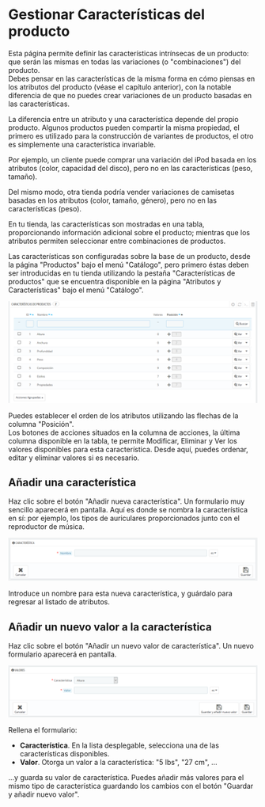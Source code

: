 # Gestionar Características del producto

Esta página permite definir las características intrínsecas de un producto: que serán las mismas en todas las variaciones \(o "combinaciones"\) del producto.  
Debes pensar en las características de la misma forma en cómo piensas en los atributos del producto \(véase el capítulo anterior\), con la notable diferencia de que no puedes crear variaciones de un producto basadas en las características.

La diferencia entre un atributo y una característica depende del propio producto. Algunos productos pueden compartir la misma propiedad, el primero es utilizado para la construcción de variantes de productos, el otro es simplemente una característica invariable.

Por ejemplo, un cliente puede comprar una variación del iPod basada en los atributos \(color, capacidad del disco\), pero no en las características \(peso, tamaño\).

Del mismo modo, otra tienda podría vender variaciones de camisetas basadas en los atributos \(color, tamaño, género\), pero no en las características \(peso\).

En tu tienda, las características son mostradas en una tabla, proporcionando información adicional sobre el producto; mientras que los atributos permiten seleccionar entre combinaciones de productos.

Las características son configuradas sobre la base de un producto, desde la página "Productos" bajo el menú "Catálogo", pero primero éstas deben ser introducidas en tu tienda utilizando la pestaña "Características de productos" que se encuentra disponible en la página "Atributos y Características" bajo el menú "Catálogo".

![](../../../.gitbook/assets/54265098.png)

Puedes establecer el orden de los atributos utilizando las flechas de la columna "Posición".   
Los botones de acciones situados en la columna de acciones, la última columna disponible en la tabla, te permite Modificar, Eliminar y Ver los valores disponibles para esta característica. Desde aquí, puedes ordenar, editar y eliminar valores si es necesario.

## Añadir una característica <a id="GestionarCaracter&#xED;sticasdelproducto-A&#xF1;adirunacaracter&#xED;stica"></a>

Haz clic sobre el botón "Añadir nueva característica". Un formulario muy sencillo aparecerá en pantalla. Aquí es donde se nombra la característica en sí: por ejemplo, los tipos de auriculares proporcionados junto con el reproductor de música.

![](../../../.gitbook/assets/54265102.png)

Introduce un nombre para esta nueva característica, y guárdalo para regresar al listado de atributos.

## Añadir un nuevo valor a la característica <a id="GestionarCaracter&#xED;sticasdelproducto-A&#xF1;adirunnuevovaloralacaracter&#xED;stica"></a>

Haz clic sobre el botón "Añadir un nuevo valor de característica". Un nuevo formulario aparecerá en pantalla.

![](../../../.gitbook/assets/54265105.png)

Rellena el formulario:

* **Característica**. En la lista desplegable, selecciona una de las características disponibles.
* **Valor**. Otorga un valor a la característica: "5 lbs", "27 cm", ...

...y guarda su valor de característica. Puedes añadir más valores para el mismo tipo de característica guardando los cambios con el botón "Guardar y añadir nuevo valor".

